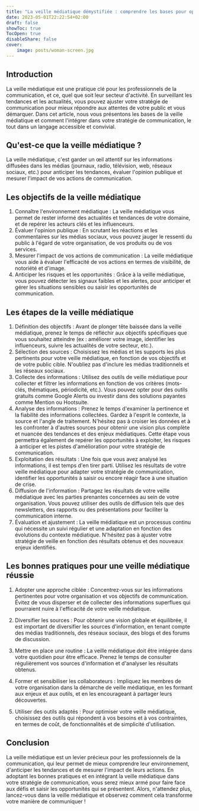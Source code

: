 ```yaml
---
title: "La veille médiatique démystifiée : comprendre les bases pour optimiser sa stratégie de communication"
date: 2023-05-01T22:22:54+02:00
draft: false
showToc: true
TocOpen: true
disableShare: false
cover:
    image: posts/woman-screen.jpg
---
```


## Introduction
La veille médiatique est une pratique clé pour les professionnels de la communication, et ce, quel que soit leur secteur d'activité. En surveillant les tendances et les actualités, vous pouvez ajuster votre stratégie de communication pour mieux répondre aux attentes de votre public et vous démarquer. Dans cet article, nous vous présentons les bases de la veille médiatique et comment l'intégrer dans votre stratégie de communication, le tout dans un langage accessible et convivial.

## Qu'est-ce que la veille médiatique ?
La veille médiatique, c'est garder un œil attentif sur les informations diffusées dans les médias (journaux, radio, télévision, web, réseaux sociaux, etc.) pour anticiper les tendances, évaluer l'opinion publique et mesurer l'impact de vos actions de communication.

## Les objectifs de la veille médiatique
1. Connaître l'environnement médiatique : La veille médiatique vous permet de rester informé des actualités et tendances de votre domaine, et de repérer les acteurs clés et les influenceurs.
1. Évaluer l'opinion publique : En scrutant les réactions et les commentaires sur les médias sociaux, vous pouvez jauger le ressenti du public à l'égard de votre organisation, de vos produits ou de vos services.
1. Mesurer l'impact de vos actions de communication : La veille médiatique vous aide à évaluer l'efficacité de vos actions en termes de visibilité, de notoriété et d'image.
1. Anticiper les risques et les opportunités : Grâce à la veille médiatique, vous pouvez détecter les signaux faibles et les alertes, pour anticiper et gérer les situations sensibles ou saisir les opportunités de communication.

## Les étapes de la veille médiatique
1. Définition des objectifs : Avant de plonger tête baissée dans la veille médiatique, prenez le temps de réfléchir aux objectifs spécifiques que vous souhaitez atteindre (ex : améliorer votre image, identifier les influenceurs, suivre les actualités de votre secteur, etc.).
1. Sélection des sources : Choisissez les médias et les supports les plus pertinents pour votre veille médiatique, en fonction de vos objectifs et de votre public cible. N'oubliez pas d'inclure les médias traditionnels et les réseaux sociaux.
1. Collecte des informations : Utilisez des outils de veille médiatique pour collecter et filtrer les informations en fonction de vos critères (mots-clés, thématiques, périodicité, etc.). Vous pouvez opter pour des outils gratuits comme Google Alerts ou investir dans des solutions payantes comme Mention ou Hootsuite.
1. Analyse des informations : Prenez le temps d'examiner la pertinence et la fiabilité des informations collectées. Gardez à l'esprit le contexte, la source et l'angle de traitement. N'hésitez pas à croiser les données et à les confronter à d'autres sources pour obtenir une vision plus complète et nuancée des tendances et des enjeux médiatiques. Cette étape vous permettra également de repérer les opportunités à exploiter, les risques à anticiper et les pistes d'amélioration pour votre stratégie de communication.
1. Exploitation des résultats : Une fois que vous avez analysé les informations, il est temps d'en tirer parti. Utilisez les résultats de votre veille médiatique pour adapter votre stratégie de communication, identifier les opportunités à saisir ou encore réagir face à une situation de crise.
1. Diffusion de l'information : Partagez les résultats de votre veille médiatique avec les parties prenantes concernées au sein de votre organisation. Vous pouvez utiliser des outils de diffusion tels que des newsletters, des rapports ou des présentations pour faciliter la communication interne.
1. Évaluation et ajustement : La veille médiatique est un processus continu qui nécessite un suivi régulier et une adaptation en fonction des évolutions du contexte médiatique. N'hésitez pas à ajuster votre stratégie de veille en fonction des résultats obtenus et des nouveaux enjeux identifiés.

## Les bonnes pratiques pour une veille médiatique réussie
1. Adopter une approche ciblée : Concentrez-vous sur les informations pertinentes pour votre organisation et vos objectifs de communication. Évitez de vous disperser et de collecter des informations superflues qui pourraient nuire à l'efficacité de votre veille médiatique.
1. Diversifier les sources : Pour obtenir une vision globale et équilibrée, il est important de diversifier les sources d'information, en tenant compte des médias traditionnels, des réseaux sociaux, des blogs et des forums de discussion.

1. Mettre en place une routine : La veille médiatique doit être intégrée dans votre quotidien pour être efficace. Prenez le temps de consulter régulièrement vos sources d'information et d'analyser les résultats obtenus.

1. Former et sensibiliser les collaborateurs : Impliquez les membres de votre organisation dans la démarche de veille médiatique, en les formant aux enjeux et aux outils, et en les encourageant à partager leurs découvertes.

1. Utiliser des outils adaptés : Pour optimiser votre veille médiatique, choisissez des outils qui répondent à vos besoins et à vos contraintes, en termes de coût, de fonctionnalités et de simplicité d'utilisation.

## Conclusion
La veille médiatique est un levier précieux pour les professionnels de la communication, qui leur permet de mieux comprendre leur environnement, d'anticiper les tendances et de mesurer l'impact de leurs actions. En adoptant les bonnes pratiques et en intégrant la veille médiatique dans votre stratégie de communication, vous serez mieux armé pour faire face aux défis et saisir les opportunités qui se présentent. Alors, n'attendez plus, lancez-vous dans la veille médiatique et observez comment cela transforme votre manière de communiquer !